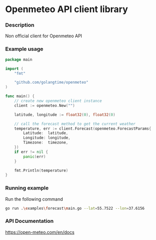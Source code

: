 # Openmeteo API client library

### Description

Non official client for Openmeteo API

### Example usage

```go
package main

import (
    "fmt"

    "github.com/golangtime/openmeteo"
)

func main() {
    // create new openmeteo client instance
	client := openmeteo.New("")

    latitude, longitude := float32(0), float32(0)

	// call the forecast method to get the current weather
	temperature, err := client.Forecast(openmeteo.ForecastParams{
		Latitude:  latitude,
		Longitude: longitude,
		Timezone:  timezone,
	})
	if err != nil {
		panic(err)
	}

	fmt.Println(temperature)
}
```

### Running example

Run the following command

```bash
go run .\examples\forecast\main.go --lat=55.7522 --lon=37.6156
```

### API Documentation

https://open-meteo.com/en/docs
